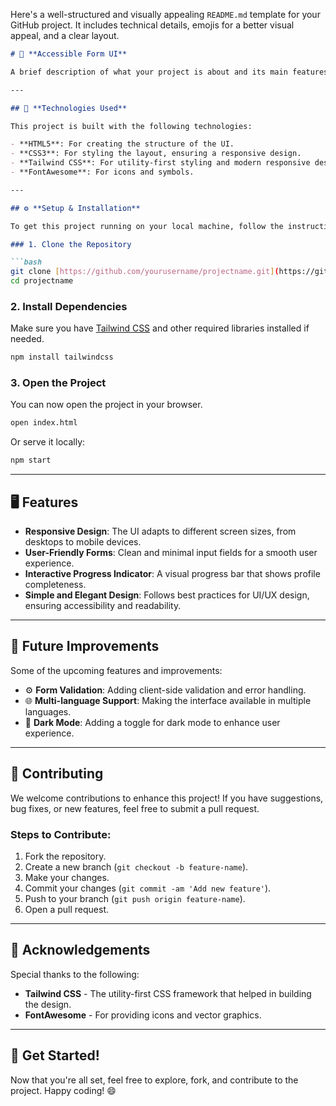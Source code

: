 Here's a well-structured and visually appealing `README.md` template for your GitHub project. It includes technical details, emojis for a better visual appeal, and a clear layout.

```markdown
# 🚀 **Accessible Form UI**

A brief description of what your project is about and its main features. Feel free to include a one-liner summary.

---

## 🔧 **Technologies Used**

This project is built with the following technologies:

- **HTML5**: For creating the structure of the UI.
- **CSS3**: For styling the layout, ensuring a responsive design.
- **Tailwind CSS**: For utility-first styling and modern responsive design.
- **FontAwesome**: For icons and symbols.

---

## ⚙️ **Setup & Installation**

To get this project running on your local machine, follow the instructions below:

### 1. Clone the Repository

```bash
git clone [https://github.com/yourusername/projectname.git](https://github.com/yogendrabhammarkar57/Accessible-Form-UI)
cd projectname
```

### 2. Install Dependencies

Make sure you have [Tailwind CSS](https://github.com/yogendrabhammarkar57/Accessible-Form-UI) and other required libraries installed if needed.

```bash
npm install tailwindcss
```

### 3. Open the Project

You can now open the project in your browser.

```bash
open index.html
```

Or serve it locally:

```bash
npm start
```

---

## 🖥️ **Features**

- **Responsive Design**: The UI adapts to different screen sizes, from desktops to mobile devices.
- **User-Friendly Forms**: Clean and minimal input fields for a smooth user experience.
- **Interactive Progress Indicator**: A visual progress bar that shows profile completeness.
- **Simple and Elegant Design**: Follows best practices for UI/UX design, ensuring accessibility and readability.

---

## 🚀 **Future Improvements**

Some of the upcoming features and improvements:

- ⚙️ **Form Validation**: Adding client-side validation and error handling.
- 🌐 **Multi-language Support**: Making the interface available in multiple languages.
- 🌙 **Dark Mode**: Adding a toggle for dark mode to enhance user experience.

---

## 📝 **Contributing**

We welcome contributions to enhance this project! If you have suggestions, bug fixes, or new features, feel free to submit a pull request.

### Steps to Contribute:
1. Fork the repository.
2. Create a new branch (`git checkout -b feature-name`).
3. Make your changes.
4. Commit your changes (`git commit -am 'Add new feature'`).
5. Push to your branch (`git push origin feature-name`).
6. Open a pull request.

---



## 💬 **Acknowledgements**

Special thanks to the following:

- **Tailwind CSS** - The utility-first CSS framework that helped in building the design.
- **FontAwesome** - For providing icons and vector graphics.

---

## 🚀 **Get Started!**

Now that you're all set, feel free to explore, fork, and contribute to the project. Happy coding! 😄

```
